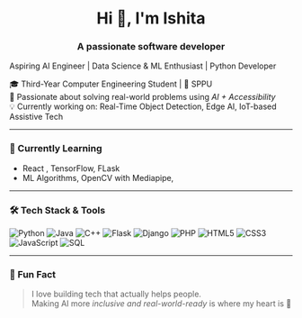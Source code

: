 <h1 align="center"> Hi 👋, I'm Ishita </h1>
<h3 align="center">A passionate software developer </h3>


 Aspiring AI Engineer | Data Science & ML Enthusiast | Python Developer

🎓 Third-Year Computer Engineering Student | 🏫 SPPU  
🎯 Passionate about solving real-world problems using *AI + Accessibility*  
💡 Currently working on: Real-Time Object Detection, Edge AI, IoT-based Assistive Tech

---

### 🌱 Currently Learning
- React , TensorFlow, FLask
- ML Algorithms, OpenCV with Mediapipe,

---

### 🛠️ Tech Stack & Tools
![Python](https://img.shields.io/badge/-Python-3776AB?style=for-the-badge&logo=python&logoColor=white)
![Java](https://img.shields.io/badge/-Java-ED8B00?style=for-the-badge&logo=java&logoColor=white)
![C++](https://img.shields.io/badge/-C++-00599C?style=for-the-badge&logo=cplusplus&logoColor=white)
![Flask](https://img.shields.io/badge/-Flask-000000?style=for-the-badge&logo=flask)
![Django](https://img.shields.io/badge/-Django-092E20?style=for-the-badge&logo=django&logoColor=white)
![PHP](https://img.shields.io/badge/-PHP-777BB4?style=for-the-badge&logo=php&logoColor=white)
![HTML5](https://img.shields.io/badge/-HTML5-E34F26?style=for-the-badge&logo=html5&logoColor=white)
![CSS3](https://img.shields.io/badge/-CSS3-1572B6?style=for-the-badge&logo=css3&logoColor=white)
![JavaScript](https://img.shields.io/badge/-JavaScript-F7DF1E?style=for-the-badge&logo=javascript&logoColor=black)
![SQL](https://img.shields.io/badge/-SQL-4479A1?style=for-the-badge&logo=mysql&logoColor=white)

---

### 💬 Fun Fact
> I love building tech that actually helps people.  
> Making AI more *inclusive and real-world-ready* is where my heart is 💙
